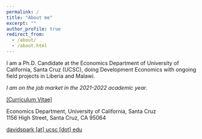 ```yaml
---
permalink: /
title: "About me"
excerpt: ""
author_profile: true
redirect_from: 
  - /about/
  - /about.html
---
```



I am  a Ph.D. Candidate at the Economics Department of University of California, Santa Cruz (UCSC), doing Development Economics with ongoing field projects in Liberia and Malawi. 

*I am on the job market in the 2021-2022 academic year.*

[[Curriculum Vitae]](/files/CV_DavidSunghoPark.pdf)

Economics Department, University of California, Santa Cruz  
1156 High Street, Santa Cruz, CA 95064

[davidspark [at] ucsc [dot] edu](mailto:davidspark@ucsc.edu)

